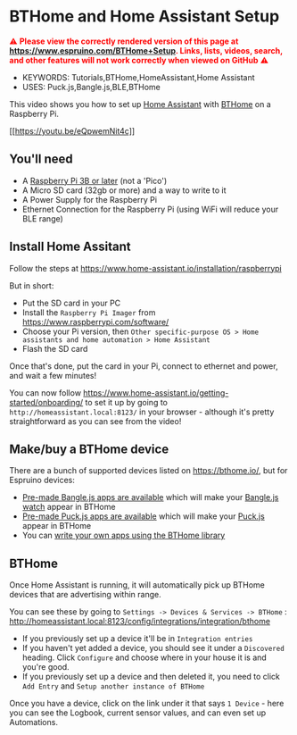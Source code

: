 <!--- Copyright (c) 2020 Gordon Williams, Pur3 Ltd. See the file LICENSE for copying permission. -->
BTHome and Home Assistant Setup
=====================================

<span style="color:red">:warning: **Please view the correctly rendered version of this page at https://www.espruino.com/BTHome+Setup. Links, lists, videos, search, and other features will not work correctly when viewed on GitHub** :warning:</span>

* KEYWORDS: Tutorials,BTHome,HomeAssistant,Home Assistant
* USES: Puck.js,Bangle.js,BLE,BTHome

This video shows you how to set up [Home Assistant](https://www.home-assistant.io/) with [BTHome](https://bthome.io/) on a Raspberry Pi.

[[https://youtu.be/eQpwemNit4c]]

## You'll need

* A [Raspberry Pi 3B or later](https://www.raspberrypi.com/) (not a 'Pico')
* A Micro SD card (32gb or more) and a way to write to it
* A Power Supply for the Raspberry Pi
* Ethernet Connection for the Raspberry Pi (using WiFi will reduce your BLE range)

## Install Home Assitant

Follow the steps at https://www.home-assistant.io/installation/raspberrypi

But in short:

* Put the SD card in your PC
* Install the `Raspberry Pi Imager` from https://www.raspberrypi.com/software/
* Choose your Pi version, then `Other specific-purpose OS > Home assistants and home automation > Home Assistant`
* Flash the SD card

Once that's done, put the card in your Pi, connect to ethernet and power, and wait a few minutes!

You can now follow https://www.home-assistant.io/getting-started/onboarding/ to set it up by going to `http://homeassistant.local:8123/` in your browser - although it's pretty straightforward as you can see from the video!


## Make/buy a BTHome device

There are a bunch of supported devices listed on https://bthome.io/, but for Espruino devices:

* [Pre-made Bangle.js apps are available](https://banglejs.com/apps/?q=bthome) which will make your [Bangle.js watch](/Bangle.js2)
appear in BTHome
* [Pre-made Puck.js apps are available](https://espruino.github.io/EspruinoApps/?q=bthome) which will make your [Puck.js](/Puck.js)
appear in BTHome
* You can [write your own apps using the BTHome library](/BTHome)


## BTHome

Once Home Assistant is running, it will automatically pick up BTHome devices that are advertising within range.

You can see these by going to `Settings -> Devices & Services -> BTHome` : http://homeassistant.local:8123/config/integrations/integration/bthome

* If you previously set up a device it'll be in `Integration entries`
* If you haven't yet added a device, you should see it under a `Discovered` heading. Click `Configure` and choose where in your house it is and you're good.
* If you previously set up a device and then deleted it, you need to click `Add Entry` and `Setup another instance of BTHome`

Once you have a device, click on the link under it that says `1 Device` - here you can see the Logbook, current sensor values, and can even set up Automations.